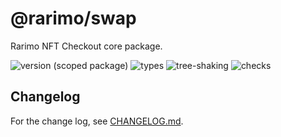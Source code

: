 # @rarimo/swap
Rarimo NFT Checkout core package.

![version (scoped package)](https://badgen.net/npm/v/@rarimo/swap)
![types](https://badgen.net/npm/types/@rarimo/swap)
![tree-shaking](https://badgen.net/bundlephobia/tree-shaking/@rarimo/swap)
![checks](https://badgen.net/github/checks/rarimo/js-sdk/main)

## Changelog

For the change log, see [CHANGELOG.md](https://github.com/rarimo/js-sdk/blob/main/CHANGELOG.md).
